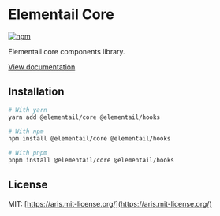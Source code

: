 # Elementail Core

[![npm](https://img.shields.io/npm/dm/@elementail/core)](https://www.npmjs.com/package/@elementail/core)

Elementail core components library.

[View documentation](https://elementail.js.org/)

## Installation

```bash
# With yarn
yarn add @elementail/core @elementail/hooks

# With npm
npm install @elementail/core @elementail/hooks

# With pnpm
pnpm install @elementail/core @elementail/hooks
```

## License

MIT: [https://aris.mit-license.org/](https://aris.mit-license.org/)
